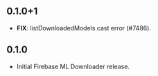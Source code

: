 ## 0.1.0+1

 - **FIX**: listDownloadedModels cast error (#7486).

## 0.1.0

- Initial Firebase ML Downloader release.
 